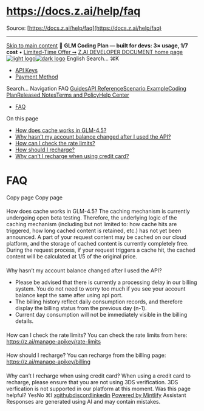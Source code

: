 # https://docs.z.ai/help/faq

Source: [https://docs.z.ai/help/faq](https://docs.z.ai/help/faq)

---

[Skip to main content](https://docs.z.ai/help/faq#content-area)
🚀 **GLM Coding Plan — built for devs: 3× usage, 1/7 cost** • [Limited-Time Offer ➞](https://z.ai/subscribe?utm_campaign=Platform_Ops&_channel_track_key=DaprgHIc)
[Z.AI DEVELOPER DOCUMENT home page![light logo](https://mintcdn.com/zhipu-32152247/B_E8wI-eiNa1QlPV/logo/dark.svg?fit=max&auto=format&n=B_E8wI-eiNa1QlPV&q=85&s=75deefa9dea5bdbc84d4da68885c267f)![dark logo](https://mintcdn.com/zhipu-32152247/B_E8wI-eiNa1QlPV/logo/light.svg?fit=max&auto=format&n=B_E8wI-eiNa1QlPV&q=85&s=c1ecf1af358fa8eeab8c06052337f8f6)](https://z.ai/model-api)
English
Search...
⌘K
  * [API Keys](https://z.ai/manage-apikey/apikey-list)
  * [Payment Method](https://z.ai/manage-apikey/billing)


Search...
Navigation
FAQ
[Guides](https://docs.z.ai/guides/overview/quick-start)[API Reference](https://docs.z.ai/api-reference/introduction)[Scenario Example](https://docs.z.ai/scenario-example/develop-tools/claude)[Coding Plan](https://docs.z.ai/devpack/overview)[Released Notes](https://docs.z.ai/release-notes/new-released)[Terms and Policy](https://docs.z.ai/legal-agreement/privacy-policy)[Help Center](https://docs.z.ai/help/faq)
  * [FAQ](https://docs.z.ai/help/faq)


On this page
  * [How does cache works in GLM-4.5?](https://docs.z.ai/help/faq#how-does-cache-works-in-glm-4-5%3F)
  * [Why hasn’t my account balance changed after I used the API?](https://docs.z.ai/help/faq#why-hasn%E2%80%99t-my-account-balance-changed-after-i-used-the-api%3F)
  * [How can I check the rate limits?](https://docs.z.ai/help/faq#how-can-i-check-the-rate-limits%3F)
  * [How should I recharge?](https://docs.z.ai/help/faq#how-should-i-recharge%3F)
  * [Why can’t I recharge when using credit card?](https://docs.z.ai/help/faq#why-can%E2%80%99t-i-recharge-when-using-credit-card%3F)


# FAQ
Copy page
Copy page
####
[​](https://docs.z.ai/help/faq#how-does-cache-works-in-glm-4-5%3F)
How does cache works in GLM-4.5?
The caching mechanism is currently undergoing open beta testing. Therefore, the underlying logic of the caching mechanism (including but not limited to: how cache hits are triggered, how long cached content is retained, etc.) has not yet been announced. A part of your request content may be cached on our cloud platform, and the storage of cached content is currently completely free. During the request process, if your request triggers a cache hit, the cached content will be calculated at 1/5 of the original price.
####
[​](https://docs.z.ai/help/faq#why-hasn%E2%80%99t-my-account-balance-changed-after-i-used-the-api%3F)
Why hasn’t my account balance changed after I used the API?
  * Please be advised that there is currently a processing delay in our billing system. You do not need to worry too much if you see your account balance kept the same after using api port.
  * The billing history reflect daily consumption records, and therefore display the billing status from the previous day (n-1).
  * Current day consumption will not be immediately visible in the billing details.


####
[​](https://docs.z.ai/help/faq#how-can-i-check-the-rate-limits%3F)
How can I check the rate limits?
You can check the rate limits from here: <https://z.ai/manage-apikey/rate-limits>
####
[​](https://docs.z.ai/help/faq#how-should-i-recharge%3F)
How should I recharge?
You can recharge from the billing page: <https://z.ai/manage-apikey/billing>
####
[​](https://docs.z.ai/help/faq#why-can%E2%80%99t-i-recharge-when-using-credit-card%3F)
Why can’t I recharge when using credit card?
When using a credit card to recharge, please ensure that you are not using 3DS verification. 3DS verfication is not supported in our platform at this moment.
Was this page helpful?
YesNo
⌘I
[x](https://x.com/Zai_org)[github](https://github.com/zai-org)[discord](https://discord.gg/QR7SARHRxK)[linkedin](https://www.linkedin.com/company/zdotai/)
[Powered by Mintlify](https://mintlify.com?utm_campaign=poweredBy&utm_medium=referral&utm_source=zhipu-32152247)
Assistant
Responses are generated using AI and may contain mistakes.
